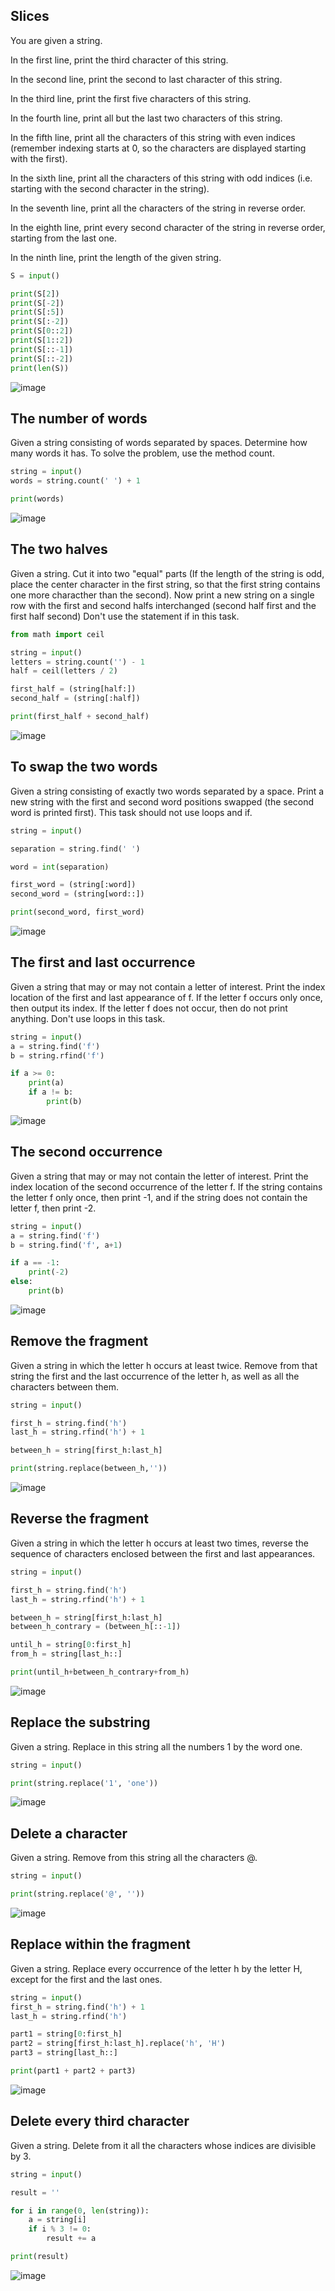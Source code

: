 ## Slices
You are given a string.

In the first line, print the third character of this string.

In the second line, print the second to last character of this string.

In the third line, print the first five characters of this string.

In the fourth line, print all but the last two characters of this string.

In the fifth line, print all the characters of this string with even indices (remember indexing starts at 0, so the characters are displayed starting with the first).

In the sixth line, print all the characters of this string with odd indices (i.e. starting with the second character in the string).

In the seventh line, print all the characters of the string in reverse order.

In the eighth line, print every second character of the string in reverse order, starting from the last one.

In the ninth line, print the length of the given string.
```.py
S = input()

print(S[2])
print(S[-2])
print(S[:5])
print(S[:-2])
print(S[0::2])
print(S[1::2])
print(S[::-1])
print(S[::-2])
print(len(S))
```
![image](https://user-images.githubusercontent.com/89135778/191235724-9448e8cf-22af-4cd0-b8b0-f6f455ce1257.png)

## The number of words
Given a string consisting of words separated by spaces. Determine how many words it has. To solve the problem, use the method count.
```.py
string = input()
words = string.count(' ') + 1

print(words)
```
![image](https://user-images.githubusercontent.com/89135778/191236180-df5002ce-0c49-4fc2-96a9-a3598ef31931.png)

## The two halves
Given a string. Cut it into two "equal" parts (If the length of the string is odd, place the center character in the first string, so that the first string contains one more characther than the second). Now print a new string on a single row with the first and second halfs interchanged (second half first and the first half second)
Don't use the statement if in this task.
```.py
from math import ceil

string = input()
letters = string.count('') - 1
half = ceil(letters / 2)

first_half = (string[half:])
second_half = (string[:half])

print(first_half + second_half)
```
![image](https://user-images.githubusercontent.com/89135778/191237004-11b62d2d-e3ba-4c4d-bc2e-5996a5776475.png)

## To swap the two words
Given a string consisting of exactly two words separated by a space. Print a new string with the first and second word positions swapped (the second word is printed first).
This task should not use loops and if.
```.py
string = input()

separation = string.find(' ')

word = int(separation)

first_word = (string[:word])
second_word = (string[word::])

print(second_word, first_word)
```
![image](https://user-images.githubusercontent.com/89135778/191237977-4db39e65-0789-484e-a68d-5359d6a7ba36.png)

## The first and last occurrence
Given a string that may or may not contain a letter of interest. Print the index location of the first and last appearance of f. If the letter f occurs only once, then output its index. If the letter f does not occur, then do not print anything.
Don't use loops in this task.
```.py
string = input()
a = string.find('f')
b = string.rfind('f')

if a >= 0:
    print(a)
    if a != b:
        print(b)
```
![image](https://user-images.githubusercontent.com/89135778/191241128-b59db735-1252-4e1d-a8c4-d719eb04ae22.png)

## The second occurrence
Given a string that may or may not contain the letter of interest. Print the index location of the second occurrence of the letter f. If the string contains the letter f only once, then print -1, and if the string does not contain the letter f, then print -2.
```.py
string = input()
a = string.find('f')
b = string.find('f', a+1)

if a == -1:
    print(-2)
else:
    print(b)
```
![image](https://user-images.githubusercontent.com/89135778/191241367-10a875c8-7071-40db-b4fb-a4df0344b22b.png)

## Remove the fragment
Given a string in which the letter h occurs at least twice. Remove from that string the first and the last occurrence of the letter h, as well as all the characters between them.
```.py
string = input()

first_h = string.find('h')
last_h = string.rfind('h') + 1

between_h = string[first_h:last_h]

print(string.replace(between_h,''))
```
![image](https://user-images.githubusercontent.com/89135778/191242055-18d070fa-3f37-419e-abfa-dffb385b89bf.png)

## Reverse the fragment
Given a string in which the letter h occurs at least two times, reverse the sequence of characters enclosed between the first and last appearances.
```.py
string = input()

first_h = string.find('h')
last_h = string.rfind('h') + 1

between_h = string[first_h:last_h]
between_h_contrary = (between_h[::-1])

until_h = string[0:first_h]
from_h = string[last_h::]

print(until_h+between_h_contrary+from_h)
```
![image](https://user-images.githubusercontent.com/89135778/191242935-0b448bc6-a26a-416b-84e1-a300346fabcc.png)

## Replace the substring
Given a string. Replace in this string all the numbers 1 by the word one.
```.py
string = input()

print(string.replace('1', 'one'))
```
![image](https://user-images.githubusercontent.com/89135778/191244126-a1f8ba5a-7db7-41cc-abbc-ca547305b06c.png)

## Delete a character
Given a string. Remove from this string all the characters @.
```.py
string = input()

print(string.replace('@', ''))
```
![image](https://user-images.githubusercontent.com/89135778/191243960-b6c9add3-4c0c-4b2e-9e79-215f2f6f4fe4.png)

## Replace within the fragment
Given a string. Replace every occurrence of the letter h by the letter H, except for the first and the last ones.
```.py
string = input()
first_h = string.find('h') + 1
last_h = string.rfind('h')

part1 = string[0:first_h]
part2 = string[first_h:last_h].replace('h', 'H')
part3 = string[last_h::]

print(part1 + part2 + part3)
```
![image](https://user-images.githubusercontent.com/89135778/191243495-19955d63-701f-4688-b9cb-f0a95483c379.png)

## Delete every third character
Given a string. Delete from it all the characters whose indices are divisible by 3.
```.py
string = input()

result = ''

for i in range(0, len(string)):
    a = string[i]
    if i % 3 != 0:
        result += a

print(result)
```
![image](https://user-images.githubusercontent.com/89135778/191243809-6255363c-18bb-4526-a483-73a6faa1013f.png)
